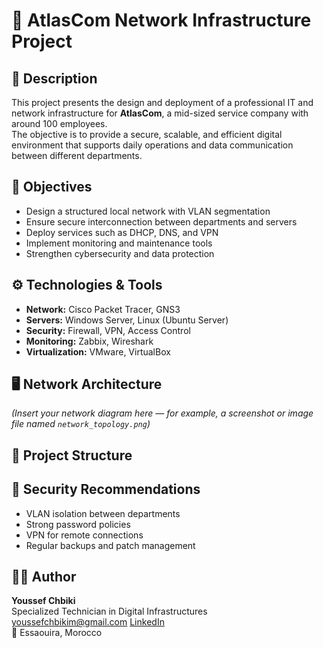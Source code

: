 # 🏢 AtlasCom Network Infrastructure Project

## 📘 Description
This project presents the design and deployment of a professional IT and network infrastructure for **AtlasCom**, a mid-sized service company with around 100 employees.  
The objective is to provide a secure, scalable, and efficient digital environment that supports daily operations and data communication between different departments.

## 🧩 Objectives
- Design a structured local network with VLAN segmentation  
- Ensure secure interconnection between departments and servers  
- Deploy services such as DHCP, DNS, and VPN  
- Implement monitoring and maintenance tools  
- Strengthen cybersecurity and data protection  

## ⚙️ Technologies & Tools
- **Network:** Cisco Packet Tracer, GNS3  
- **Servers:** Windows Server, Linux (Ubuntu Server)  
- **Security:** Firewall, VPN, Access Control  
- **Monitoring:** Zabbix, Wireshark  
- **Virtualization:** VMware, VirtualBox  

## 🖥️ Network Architecture
*(Insert your network diagram here — for example, a screenshot or image file named `network_topology.png`)*

## 📂 Project Structure

## 🔐 Security Recommendations
- VLAN isolation between departments  
- Strong password policies  
- VPN for remote connections  
- Regular backups and patch management  

## 👨‍💻 Author
**Youssef Chbiki**  
Specialized Technician in Digital Infrastructures  
youssefchbikim@gmail.com
[LinkedIn](https://www.linkedin.com/in/youssef-chbiki)  
📍 Essaouira, Morocco
